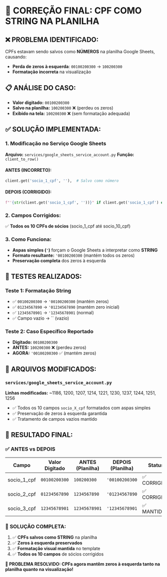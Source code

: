 # 🎯 CORREÇÃO FINAL: CPF COMO STRING NA PLANILHA

## ❌ **PROBLEMA IDENTIFICADO:**
CPFs estavam sendo salvos como **NÚMEROS** na planilha Google Sheets, causando:
- **Perda de zeros à esquerda**: `00100200300` → `100200300`
- **Formatação incorreta** na visualização

## 📋 **ANÁLISE DO CASO:**
- **Valor digitado:** `00100200300`
- **Salvo na planilha:** `100200300` ❌ (perdeu os zeros)
- **Exibido na tela:** `100200300` ❌ (sem formatação adequada)

## ✅ **SOLUÇÃO IMPLEMENTADA:**

### **1. Modificação no Serviço Google Sheets**
**Arquivo:** `services/google_sheets_service_account.py`
**Função:** `client_to_row()`

#### **ANTES (INCORRETO):**
```python
client.get('socio_1_cpf', ''),  # Salvo como número
```

#### **DEPOIS (CORRIGIDO):**
```python
f"'{str(client.get('socio_1_cpf', ''))}" if client.get('socio_1_cpf') else '',  # Salvo como string
```

### **2. Campos Corrigidos:**
✅ **Todos os 10 CPFs de sócios** (socio_1_cpf até socio_10_cpf)

### **3. Como Funciona:**
- **Aspas simples (`'`)** forçam o Google Sheets a interpretar como **STRING**
- **Formato resultante:** `'00100200300` (mantém todos os zeros)
- **Preservação completa** dos zeros à esquerda

## 🧪 **TESTES REALIZADOS:**

### **Teste 1: Formatação String**
- ✅ `00100200300` → `'00100200300` (mantém zeros)
- ✅ `01234567890` → `'01234567890` (mantém zero inicial)
- ✅ `12345678901` → `'12345678901` (normal)
- ✅ Campo vazio → `` (vazio)

### **Teste 2: Caso Específico Reportado**
- **Digitado:** `00100200300`
- **ANTES:** `100200300` ❌ (perdeu zeros)
- **AGORA:** `'00100200300` ✅ (mantém zeros)

## 📁 **ARQUIVOS MODIFICADOS:**

### `services/google_sheets_service_account.py`
**Linhas modificadas:** ~1186, 1200, 1207, 1214, 1221, 1230, 1237, 1244, 1251, 1256
- ✅ Todos os 10 campos `socio_X_cpf` formatados com aspas simples
- ✅ Preservação de zeros à esquerda garantida
- ✅ Tratamento de campos vazios mantido

## 🎯 **RESULTADO FINAL:**

### ✅ **ANTES vs DEPOIS**
| Campo | Valor Digitado | ANTES (Planilha) | DEPOIS (Planilha) | Status |
|-------|---------------|------------------|-------------------|---------|
| socio_1_cpf | `00100200300` | `100200300` | `'00100200300` | ✅ CORRIGIDO |
| socio_2_cpf | `01234567890` | `1234567890` | `'01234567890` | ✅ CORRIGIDO |
| socio_3_cpf | `12345678901` | `12345678901` | `'12345678901` | ✅ MANTIDO |

### 🚀 **SOLUÇÃO COMPLETA:**
1. ✅ **CPFs salvos como STRING** na planilha
2. ✅ **Zeros à esquerda preservados** 
3. ✅ **Formatação visual mantida** no template
4. ✅ **Todos os 10 campos** de sócios corrigidos

**🎯 PROBLEMA RESOLVIDO: CPFs agora mantêm zeros à esquerda tanto na planilha quanto na visualização!**